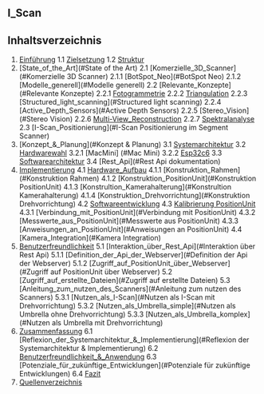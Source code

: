 ## I_Scan
## Inhaltsverzeichnis

1. [Einführung](#Einführung)
    1.1 [Zielsetzung](#Zielsetzung)
    1.2 [Struktur](#Struktur)
2. [State_of_the_Art](#State of the Art)
    2.1 [Komerzielle_3D_Scanner](#Komerzielle 3D Scanner)
        2.1.1 [BotSpot_Neo](#BotSpot Neo)
        2.1.2 [Modelle_generell](#Modelle generell)
    2.2 [Relevante_Konzepte](#Relevante Konzepte)
        2.2.1 [Fotogrammetrie](#Fotogrammetrie)
        2.2.2 [Triangulation](#Triangulation)
        2.2.3 [Structured_light_scanning](#Structured light scanning)
        2.2.4 [Active_Depth_Sensors](#Active Depth Sensors)
        2.2.5 [Stereo_Vision](#Stereo Vision)
        2.2.6 [Multi-View_Reconstruction](#Multi-View_Reconstruction)
        2.2.7 [Spektralanalyse](#Spektralanalyse)
    2.3 [I-Scan_Positionierung](#I-Scan Positionierung im Segment Scanner)
3. [Konzept_&_Planung](#Konzept & Planung)
    3.1 [Systemarchitektur](#Systemarchitektur)
    3.2 [Hardwarewahl](#Hardwarewahl)
        3.2.1 [MacMini] (#Mac Mini) 
        3.2.2 [Esp32c6](#Esp32c6)
    3.3 [Softwarearchitektur](#Softwarearchitektur)
    3.4 [Rest_Api](#Rest Api dokumentation)
4. [Implementierung](#Implementierung)
    4.1 [Hardware_Aufbau](#Aufbau)
        4.1.1 [Konstruktion_Rahmen](#Konstruktion Rahmen)
        4.1.2 [Konstruktion_PositionUnit](#Konstruktion PositionUnit)
        4.1.3 [Konstrultion_Kamerahalterung](#Konstrultion Kamerahalterung)
        4.1.4 [Konstruktion_Drehvorrichtung](#Konstruktion Drehvorrichtung)
    4.2 [Softwareentwicklung](#Software)
    4.3 [Kalibrierung PositionUnit](#PositionUnit)
        4.3.1 [Verbindung_mit_PositionUnit](#Verbindung mit PositionUnit)
        4.3.2 [Messwerte_aus_PositionUnit](#Messwerte aus PositionUnit)
        4.3.3 [Anweisungen_an_PositionUnit](#Anweisungen an PositionUnit)
    4.4 [Kamera_Integration](#Kamera Integration)
5. [Benutzerfreundlichkeit](#Benutzerfreundlichkeit)
    5.1 [Interaktion_über_Rest_Api](#Interaktion über Rest Api)
        5.1.1 [Definition_der_Api_der_Webserver](#Definition der Api der Webserver)
        5.1.2 [Zugriff_auf_PositionUnit_über_Webserver](#Zugriff auf PositionUnit über Webserver)
    5.2 [Zugriff_auf_erstellte_Dateien](#Zugriff auf erstellte Dateien)
    5.3 [Anleitung_zum_nutzen_des_Scanners](#Anleitung zum nutzen des Scanners)
        5.3.1 [Nutzen_als_I-Scan](#Nutzen als I-Scan mit Drehvorrichtung)
        5.3.2 [Nutzen_als_Umbrella_simple](#Nutzen als Umbrella ohne Drehvorrichtung)
        5.3.3 [Nutzen_als_Umbrella_komplex](#Nutzen als Umbrella mit Drehvorrichtung)
6. [Zusammenfassung](#Zusammenfassung)
    6.1 [Reflexion_der_Systemarchitektur_&_Implementierung](#Reflexion der Systemarchitektur & Implementierung)
    6.2 [Benutzerfreundlichkeit_&_Anwendung](#Benutzerfreundlichkeit_&_Anwendung)
    6.3 [Potenziale_für_zukünftige_Entwicklungen](#Potenziale für zukünftige Entwicklungen)
    6.4 [Fazit](#Fazit)
7. [Quellenverzeichnis](#Quellenverzeichnis)